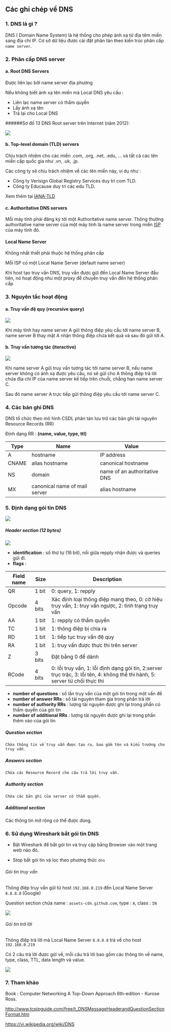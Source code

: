 ## Các ghi chép về DNS

### 1. DNS là gì ?
DNS ( Domain Name System) là hệ thống cho phép ánh xạ từ địa têm miền sang địa chỉ IP. Cơ sở dữ liệu được cài đặt phân tán theo kiến trúc phân cấp `name server`.

### 2. Phân cấp DNS server
#### a. Root DNS Servers
Được liên lạc bởi name server địa phương 

Nếu không biết ánh xạ tên miền mà Local DNS yêu cầu :
- Liên lạc name server có thẩm quyền 
- Lấy ánh xạ tên
- Trả lại cho Local DNS

######Sơ đồ 13 DNS Root server trên Internet (năm 2012):

<img src="http://i.imgur.com/XdHDP9x.png">

#### b. Top-level domain (TLD) servers

Chịu trách nhiệm cho các miền .com, .org, .net, .edu, ... và tất cả các tên miền cấp quốc gia như .vn, .uk, .jp.

Các công ty sẽ chịu trách nhiệm về các tên miền này, ví dụ như :

- Công ty Verisign Global Registry Services duy trì com TLD.
- Công ty Educause duy trì các edu TLD.

Xem thêm tại [IANA-TLD](http://www.iana.org/domains/root/db) 

#### c. Authoritative DNS servers
	
Mỗi máy tính phải đăng ký tới một Authoritative name server. Thông thường authoritative name server của một máy tính là name server trong miền [ISP](https://vi.wikipedia.org/wiki/Nh%C3%A0_cung_c%E1%BA%A5p_d%E1%BB%8Bch_v%E1%BB%A5_Internet) của máy tính đó.


#### Local Name Server
Không nhất thiết phải thuộc hệ thống phân cấp

Mỗi ISP có một Local Name Server (default name server)

Khi host tạo truy vấn DNS, truy vấn được gửi đến Local Name Server đầu tiên, nó hoạt động như một proxy để chuyển truy vấn đến hệ thống phân cấp

### 3. Nguyên tắc hoạt động 
#### a. Truy vấn đệ quy (recursive query)

<img src="http://i.imgur.com/fwhrRTB.png">

Khi máy tính hay name server A gửi thông điệp yêu cầu tới name server B, name server B thay mặt A nhận thông điệp chứa kết quả và sau đó gửi tới A.

#### b. Truy vấn tương tác (iteractive)

<img src="http://i.imgur.com/O7zRfSi.png">

Khi name server A gửi truy vấn tương tác tới name server B, nếu name server không có ánh xạ được yêu cầu, nó sẽ gửi cho A thông điệp trả lời chứa địa chỉ IP của name server kế tiếp trên chuỗi, chẳng hạn name server C.

Sau đó name server A trực tiếp gửi thông điệp yêu cầu tới name server C.

### 4. Các bản ghi DNS 
DNS tổ chức theo mô hình CSDL phân tán lưu trữ các bản ghi tài nguyên Resource Records (RR)

Định dạng RR : **(name, value, type, ttl)**

| Type | Name | Value | 
|------|------|-------|
|   A | hostname | IP address |
| CNAME | alias hostname | canonical hostname |
| 	NS | domain | name of an authoritative DNS |
|	MX | canonical name of mail server | alias hostname |

### 5. Định dạng gói tin DNS 
<img src="http://i.imgur.com/SgX2dw9.png">

##### Header section (12 bytes)
<img src="http://i.imgur.com/sWq5Mfk.png">

- **identification** : số thứ tự (16 bit), nối giữa repply nhận được và queries gửi đi.
- **flags** : 

| Field name | Size | Description |
|------------|------|-------------|
| QR | 1 bit | 0: query, 1: repply |
| Opcode | 4 bits | Xác định loại thông điệp mang theo, 0: cờ hiệu truy vấn, 1: truy vấn ngược, 2: tình trạng truy vấn |
| AA | 1 bit | 1: repply có thẩm quyền |
| TC | 1 bit | 1: thông điệp bị chia ra |
| RD | 1 bit | 1: tiếp tục truy vấn đệ quy |
| RA | 1 bit | 1: truy vấn được thực thi trên server |
| Z |  3 bits | Đặt bằng 0 để dành |
| RCode | 4 bits | 0: lỗi truy vấn, 1: lỗi định dạng gói tin, 2:server trục trặc, 3: lỗi tên, 4: không thể thi hành, 5: server từ chối thực thi |

- **number of questions** : số lần truy vấn của một gói tin trong một vấn đề
- **number of answer RRs** : số tài nguyên tham gia trong phần trả lời 
- **number of authority RRs** : lượng tài nguyên được ghi lại trong phần có thẩm quyền của gói tin
- **number of additional RRs** : lượng tài nguyên được ghi lại trong phần thêm vào của gói tin

##### Question section 
	Chứa thông tin về truy vấn được tạo ra, bao gồm tên và kiểu trường cho truy vấn.

##### Answers section 
	Chứa các Resource Record cho câu trả lời truy vấn.

##### Authority section 
	Chứa các bản ghi của server có thẩm quyền.

##### Additional section
Các thông tin mở rộng có thể được dùng. 

### 6. Sử dụng Wireshark bắt gói tin DNS
- Bật Wireshark để bắt gói tin và truy cập bằng Browser vào một trang web nào đó.

- Stop bắt gói tin và lọc theo phương thức `dns`

###### Gói tin truy vấn
Thông điệp truy vấn gửi từ host `192.168.0.219` đến Local Name Server `8.8.8.8` (Google) 

Question section chứa name : `assets-cdn.github.com`, type : `A`, class : `IN`

<img src="http://i.imgur.com/S9Eif9N.png">

###### Gói tin trả lời
Thông điệp trả lời mà Local Name Server `8.8.8.8` trả về cho host `192.168.0.219` 

Có 2 câu trả lời được gửi về, mỗi câu trả lời bao gồm các thông tin về name, type, class, TTL, data length và value.

<img src="http://i.imgur.com/iKMzb87.png">

### 7. Tham khảo 

Book : Computer Networking A Top-Down Approach 6th-edition - Kurose Ross.

http://www.tcpipguide.com/free/t_DNSMessageHeaderandQuestionSectionFormat.htm

https://vi.wikipedia.org/wiki/DNS